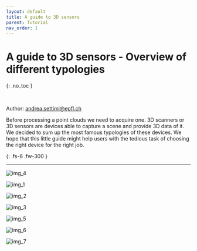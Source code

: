 ```yaml
---
layout: default
title: A guide to 3D sensors
parent: Tutorial
nav_order: 1
---
```


# A guide to 3D sensors - Overview of different typologies
{: .no_toc }

<br />

Author: [andrea.settimi@epfl.ch](andrea.settimi@epfl.ch)

Before processing a point clouds we need to acquire one. 3D scanners or 3D sensors are devices able to capture a scene and provide 3D data of it. We decided to sum up the most famous typologies of these devices. We hope that this little guide might help users with the tedious task of choosing the right device for the right job.

{: .fs-6 .fw-300 }

---

![img_4](https://github.com/ibois-epfl/Cockroach-documentation/blob/docu-alpha/img/20210725_layout_range_finder.png?raw=true)


![img_1](https://github.com/ibois-epfl/Cockroach-documentation/blob/docu-alpha/img/20210725_layout_LiDAR_not_solid.png?raw=true)


![img_2](https://github.com/ibois-epfl/Cockroach-documentation/blob/docu-alpha/img/20210725_layout_LiDAR_rgb.png?raw=true)


![img_3](https://github.com/ibois-epfl/Cockroach-documentation/blob/docu-alpha/img/20210725_layout_LiDAR_solid.png?raw=true)


![img_5](https://github.com/ibois-epfl/Cockroach-documentation/blob/docu-alpha/img/20210725_layout_structure_light.png?raw=true)


![img_6](https://github.com/ibois-epfl/Cockroach-documentation/blob/docu-alpha/img/20210725_layout_US.png?raw=true)


![img_7](https://github.com/ibois-epfl/Cockroach-documentation/blob/docu-alpha/img/20210725_stereo_camera.png?raw=true)

